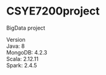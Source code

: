 # CSYE7200project
BigData project

Version  
Java: 8  
MongoDB: 4.2.3  
Scala: 2.12.11  
Spark: 2.4.5  
